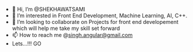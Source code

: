 - 👋 Hi, I’m @SHEKHAWATSAMI
- 👀 I’m interested in Front End Development, Machine Learning, AI, C++.
- 💞️ I’m looking to collaborate on Projects for front end developement which will help me take my skill set forward
- 📫 How to reach me @singh.angular@gmail.com
- Lets...!!! GO

<!---
SHEKHAWATSAMI/SHEKHAWATSAMI is a ✨ special ✨ repository because its `README.md` (this file) appears on your GitHub profile.
You can click the Preview link to take a look at your changes.
--->
